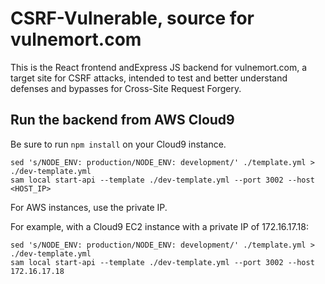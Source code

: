CSRF-Vulnerable, source for vulnemort.com
===========================================

This is the React frontend andExpress JS backend for vulnemort.com, a target
site for CSRF attacks, intended to test and better understand defenses and
bypasses for Cross-Site Request Forgery.

Run the backend from AWS Cloud9
-------------------------------

Be sure to run `npm install` on your Cloud9 instance.

    sed 's/NODE_ENV: production/NODE_ENV: development/' ./template.yml > ./dev-template.yml
    sam local start-api --template ./dev-template.yml --port 3002 --host <HOST_IP>
    
For AWS instances, use the private IP.

For example, with a Cloud9 EC2 instance with a private IP of 172.16.17.18:

    sed 's/NODE_ENV: production/NODE_ENV: development/' ./template.yml > ./dev-template.yml
    sam local start-api --template ./dev-template.yml --port 3002 --host 172.16.17.18